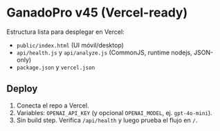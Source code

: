 # GanadoPro v45 (Vercel-ready)
Estructura lista para desplegar en Vercel:
- `public/index.html` (UI móvil/desktop)
- `api/health.js` y `api/analyze.js` (CommonJS, runtime nodejs, JSON-only)
- `package.json` y `vercel.json`

## Deploy
1) Conecta el repo a Vercel.
2) Variables: `OPENAI_API_KEY` (y opcional `OPENAI_MODEL`, ej. `gpt-4o-mini`).
3) Sin build step. Verifica `/api/health` y luego prueba el flujo en `/`.
